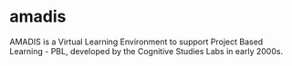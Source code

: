 amadis
======

AMADIS is a Virtual Learning Environment to support Project Based Learning - PBL, developed by the Cognitive Studies Labs in early 2000s.